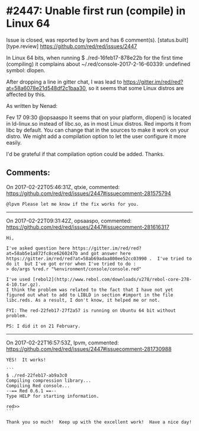 
#2447: Unable first run (compile) in Linux 64
================================================================================
Issue is closed, was reported by lpvm and has 6 comment(s).
[status.built] [type.review]
<https://github.com/red/red/issues/2447>

In Linux 64 bits, when running $ ./red-16feb17-878e22b for the first time (compiling) it complains about ~/.red/console-2017-2-16-60339: undefined symbol: dlopen.

After dropping a line in gitter chat, I was lead to https://gitter.im/red/red?at=58a6078e21d548df2c1baa30, so it seems that some Linux distros are affected by this.

As written by Nenad:

Fev 17 09:30
@opsaaspo It seems that on your platform, dlopen() is located in ld-linux.so instead of libc.so, as in most Linux distros. Red imports it from libc by default. You can change that in the sources to make it work on your distro. We might add a compilation option to let the user configure it more easily.

I'd be grateful if that compilation option could be added.
Thanks.


Comments:
--------------------------------------------------------------------------------

On 2017-02-22T05:46:31Z, qtxie, commented:
<https://github.com/red/red/issues/2447#issuecomment-281575794>

    @lpvm Please let me know if the fix works for you.

--------------------------------------------------------------------------------

On 2017-02-22T09:31:42Z, opsaaspo, commented:
<https://github.com/red/red/issues/2447#issuecomment-281616317>

    Hi,
    
    I've asked question here https://gitter.im/red/red?at=58ab5e1a872fc8ce6260247b and got answer here https://gitter.im/red/red?at=58ab69adaa800ee52cc03990 .  I've tried to do it  but I've got error when I've tried to do :
    > do/args %red.r "%environment/console/console.red"
    
    I've used [rebol2](http://www.rebol.com/downloads/v278/rebol-core-278-4-10.tar.gz).
    I think the problem was related to the fact that I have not yet figured out what to add to LIBLD in section #import in the file libc.reds. As a result, I don't know, it helped me or not.
    
    FYI: The red-22feb17-27f2a57 is running on Ubuntu 64 bit without problem. 
    
    PS: I did it on 21 February.

--------------------------------------------------------------------------------

On 2017-02-22T16:57:53Z, lpvm, commented:
<https://github.com/red/red/issues/2447#issuecomment-281730988>

    YES!  It works!
    
    ```
    $ ./red-22feb17-ab9a3c0 
    Compiling compression library...
    Compiling Red console...
    --== Red 0.6.1 ==-- 
    Type HELP for starting information. 
    
    red>> 
    ```
    
    Thank you so much!  Keep up with the excellent work!  Have a nice day!

